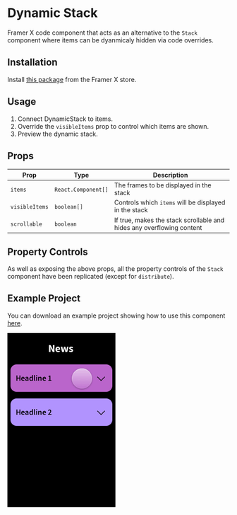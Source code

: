 # Dynamic Stack

Framer X code component that acts as an alternative to the `Stack` component where items can be dyanmicaly hidden via code overrides.

## Installation

Install [this package](https://store.framer.com/package/jmargenberg-ovo/dynamic-stack) from the Framer X store.

## Usage

1. Connect DynamicStack to items.
2. Override the `visibleItems` prop to control which items are shown.
3. Preview the dynamic stack.

## Props

| Prop           | Type                | Description                                                           |
| -------------- | ------------------- | --------------------------------------------------------------------- |
| `items`        | `React.Component[]` | The frames to be displayed in the stack                               |
| `visibleItems` | `boolean[]`         | Controls which `items` will be displayed in the stack                 |
| `scrollable`   | `boolean`           | If true, makes the stack scrollable and hides any overflowing content |

## Property Controls

As well as exposing the above props, all the property controls of the `Stack` component have been replicated (except for `distribute`).

## Example Project

You can download an example project showing how to use this component [here](https://github.com/ourveryown/framer-x-dynamic-stack/blob/master/DyanmicStack.framerx).

![News Feed Example](images/small.gif)
